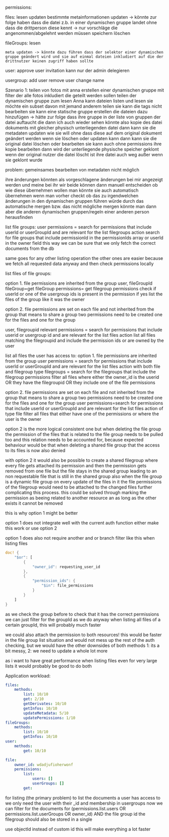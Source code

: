 permissions:

files:
lesen
updaten
bestimmte metainformationen updaten -> könnte zur folge haben dass die datei z.b. in einer dynamischen gruppe landet ohne dass die drittperson diese kennt -> nur vorschläge die angenommen/abgelehnt werden müssen speichern
löschen

fileGroups:
lesen

    meta updaten -> könnte dazu führen dass der selektor einer dynamischen gruppe geändert wird und sie auf einmal dateien inkludiert auf die der drittnutzer keinen zugriff haben sollte

user:
approve user invitation kann nur der admin delegieren

usergroup:
add user
remove user
change name

Szenario 1: teilen von fotos mit anna
erstellen einer dynamischen gruppe mit filter der alle fotos inkludiert die geteilt werden sollen
teilen der dynamischen gruppe zum lesen
Anna kann dateien listen und lesen
sie möchte ein subset davon mit jemand anderem teilen
sie kann die tags nicht bearbeiten
sie kann eine statische gruppe erstellen die dateien dazu hinzufügen -> hätte zur folge dass ihre gruppe in der liste von gruppen der datei auftaucht die dann ich auch wieder sehen könnte
also kopie des datei dokuments mit gleicher physisch unterliegenden datei
dann kann sie die metadaten updaten wie sie will ohne dass diese auf dem original dokument geändert werden
wenn sie löschen oder updaten kann dann kann sie die original datei löschen oder bearbeiten
sie kann auch ohne permissions ihre kopie bearbeiten dann wird der unterliegende physische speicher geklont
wenn der original nutzer die datei löscht ist ihre datei auch weg außer wenn sie geklont wurde

problem: gemeinsames bearbeiten von metadaten nicht möglich

ihre änderungen könnten als vorgeschlagene änderungen bei mir angezeigt werden
und meine bei ihr wir beide können dann manuell entscheiden ob wie diese übernehmen wollen
man könnte sie auch automatisch übernehmen wenn man vorher checkt ob das zu irgendwelchen änderungen in den dynamischen gruppen führen würde
durch das automatische mergen bzw. das nicht mögliche mergen könnte man dann aber die anderen dynamischen gruppen/regeln einer anderen person herausfinden

list file groups:
user
permissions = search for permissions that include userId or userGroupId and are relevant for the list filegroups action
search for file groups that include permissionId in the permissionIds array or userId in the owner field
this way we can be sure that we only fetch the correct documents from the db

same goes for any other listing operation
the other ones are easier because we fetch all requested data anyway and then check permissions locally

list files of file groups:

option 1. file permissions are inherited from the group
user, fileGroupId
fileGroup=get fileGroup
permissions= get filegroup permissions
check if userId or one of the usergroup ids is present in the permission
if yes list the files of the group like it was the owner

option 2. file permissions are set on each file and not inherited from the group that means to share a group two permissions need to be created one for the files and one for the group

user, filegroupid
relevant permissions = search for permissions that include userid or usergroup id and are relevant for the list files action
list all files matching the filegroupid and include the permission ids or are owned by the user

list all files the user has access to:
option 1. file permissions are inherited from the group
user
permissions = search for permissions that include userId or userGroupId and are relevant for the list files action with both file and filegroup type
filegroups = search for the filegroups that include the filegroup permissions
filter all files where either the owner_id is the userid OR they have the filegroupid OR they include one of the file permissions

option 2. file permissions are set on each file and not inherited from the group that means to share a group two permissions need to be created one for the files and one for the group
user
permissions=search for permissions that include userId or userGroupId and are relevant for the list files action of type file
filter all files that either have one of the permissions or where the user is the owner

option 2 is the more logical consistent one but when deleting the file group the permission of the files that is related to the file group needs to be pulled too and this relation needs to be accounted for, because expected behaviour would be that when deleting a shared file group that the access to its files is now also denied

with option 2 it would also be possible to create a shared filegroup where every file gets attached its permission and then the permission gets removed from one file but the file stays in the shared group leading to an non requestable file that is still in the shared group
also when the file group is a dynamic file group on every update of the files in it the file permissions of the filegroup would need to be attached to the changed files further complicating this process.
this could be solved through marking the permission as beeing related to another resource an as long as the other exists it cannot be removed

this is why option 1 might be better

option 1 does not integrate well with the current auth function
either make this work or use option 2

option 1 does also not require another and or branch filter like this when listing files

```rs
doc! {
    "$or": [
        {
            "owner_id": requesting_user_id
        },
        {
            "permission_ids": {
                "$in": file_permissions
            }
        }
    ]
}
```

as we check the group before to check that it has the correct permissions we can just filter for the groupId as we do anyway when listing all files of a certain groupId, this will probably much faster

we could also attach the permission to both resources!
this would be faster in the file group list situation and would not mess up the rest of the auth checking, but we would have the other downsides of both methods 1: its a bit messy, 2: we need to update a whole lot more

as i want to have great performance when listing files even for very large lists it would probably be good to do both

Application workload:

```yaml
files:
    methods:
        list: 10/10
        get: 2/10
        getDerivates: 10/10
        getInfos: 10/10
        updateMetadata: 5/10
        updatePermissions: 1/10
fileGroups:
    methods:
        list: 10/10
        getInfos: 10/10
user:
    methods:
        get: 10/10
```

```yaml
file:
    owner_id: wdadjufioherwonf
    permissions:
        list:
            users: []
            userGroups: []
        get:
```

for listing (the primary problem)
to list the documents a user has access to we only need the user with their \_id and membership in usergroups
now we can filter for the documents for (permissions.list.users OR permissions.list.userGroups OR owner_id) AND the file group id
the filegroup should also be stored in a single

use objectId instead of custom id this will make everything a lot faster
